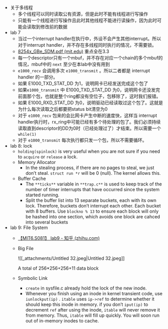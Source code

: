 - 关于多线程
    - 多个线程可以同时读取公有资源，但是此时不能有线程进行写操作
    - 只能有一个线程进行写操作且此时其他线程不能进行读操作，因为此时可能会读取到修改前的数据
- lab 7
    - 当过一个interrupt handler在执行中，外设不会产生其他interrupt。所以对于interrupt handler，并不存在多线程同时执行的情况，不需要锁。
    - [8254x_GBe_SDM.pdf (mit.edu)](https://pdos.csail.mit.edu/6.S081/2021/readings/8254x_GBe_SDM.pdf) 重点全在3.3
    - 每一个descriptor只有一个mbuf，并不存在对应一个chain的多个mbuf的情况，mbuf中的 `next` 至少在本lab中没有用到
    - `e1000_recv` 会调用多次 `e1000_transmit` 。所以二者都是 interrupt handler 的一部分。
    - 如果 E1000_TXD_STAT_DD 为1，说明网卡已经发送完成这个包了
    - 如果`e1000_transmit` 中 E1000_TXD_STAT_DD 为0，说明网卡还没发完前面那个包，也就是整个ring都没有空位子，包移除了，这时我们报错。
    - 如果 E1000_RXD_STAT_DD 为0，说明驱动已经读取过这个包了。这就是为什么每次读取之后都要把status bit清空为0
    - 对于 `e1000_recv` 包来的会比网卡产生中断的速度快，这样当 interrupt handler执行时，rx_ring中可能已经有多个待处理的包了。我们必须持续读取直到descriptor的DD为0时（已经处理过了）才结束。所以需要一个 `while(1)`
    - 对于 `e1000_transmit` 每次执行都只发一个包，所以不需要循环。
- lab 8: lock
    - `holding(spinlock)` is very useful when you are not sure if you need to `acquire` or `release` a lock.
    - Memory Allocator
        - In the stealing process, if there are no pages to steal, we just don’t steal. `struct run *r` will be 0 (null). The kernel allows this.
    - Buffer Cache
        - The `**ticks**` variable in `**trap.c**` is used to keep track of the number of timer interrupts that have occurred since the system started running.
        - Split the buffer list into 13 separate buckets, each with its own lock. Therefore, buckets don’t interrupt each other. Each bucket with 8 buffers. Use `blockno % 13` to ensure each block will only be hashed into one section, which avoids one block are cahced into several buckets
- lab 9: File System
    - [【MIT6.S081】 lab9 - 知乎 (zhihu.com)](https://zhuanlan.zhihu.com/p/465636130?utm_id=0)
    - Big File
        
        ![[_attachments/Untitled 32.jpeg|Untitled 32.jpeg]]
        
        A total of 256*256+256+11 data block
        
    - Symbolic Link
        - `create` in sysfile.c already hold the lock of the new inode.
        - Whenever you finish using an inode in kernel transient code, use `iunlockput(ip)` . `itable` uses `ip->ref` to determine whether it should keep this inode in memory. if you don’t `iput(ip)` to decrement `ref` after using the inode, `itable` will never remove it from memory. Thus, `itable` will fill up quickly. You will soon run out of in-memory inodes to cache.